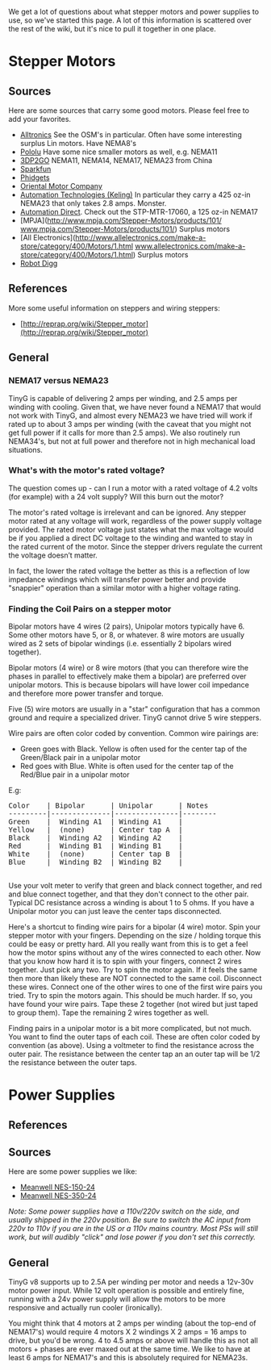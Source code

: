 We get a lot of questions about what stepper motors and power supplies to use, so we've started this page. A lot of this information is scattered over the rest of the wiki, but it's nice to pull it together in one place.

# Stepper Motors

## Sources

Here are some sources that carry some good motors. Please feel free to add your favorites.
* [Alltronics](http://www.alltronics.com/cgi-bin/category/55) See the OSM's in particular. Often have some interesting surplus Lin motors. Have NEMA8's
* [Pololu](http://www.pololu.com/category/87/stepper-motors) Have some nice smaller motors as well, e.g. NEMA11
* [3DP2GO](http://www.3dp2go.com/stepper-motor-c-68.html) NEMA11, NEMA14, NEMA17, NEMA23 from China
* [Sparkfun](https://www.sparkfun.com/categories/178)
* [Phidgets](http://www.phidgets.com/products.php?category=23)
* [Oriental Motor Company](http://www.omc-stepperonline.com/)
* [Automation Technologies (Keling)](http://www.automationtechnologiesinc.com/) In particular they carry a 425 oz-in NEMA23 that only takes 2.8 amps. Monster.
* [Automation Direct](http://www.automationdirect.com/adc/Shopping/Catalog/Motion_Control/Stepper_Systems). Check out the STP-MTR-17060, a 125 oz-in NEMA17
* [MPJA](http://www.mpja.com/Stepper-Motors/products/101/ www.mpja.com/Stepper-Motors/products/101/) Surplus motors
* [All Electronics](http://www.allelectronics.com/make-a-store/category/400/Motors/1.html www.allelectronics.com/make-a-store/category/400/Motors/1.html) Surplus motors
* [Robot Digg](http://robotdigg.com/category/13/More-than-3D-Printing)

## References

More some useful information on steppers and wiring steppers:
* [http://reprap.org/wiki/Stepper_motor](http://reprap.org/wiki/Stepper_motor)

## General

### NEMA17 versus NEMA23
TinyG is capable of delivering 2 amps per winding, and 2.5 amps per winding with cooling. Given that, we have never found a NEMA17 that would not work with TinyG, and almost every NEMA23 we have tried will work if rated up to about 3 amps per winding (with the caveat that you might not get full power if it calls for more than 2.5 amps). We also routinely run NEMA34's, but not at full power and therefore not in high mechanical load situations.

### What's with the motor's rated voltage?
The question comes up - can I run a motor with a rated voltage of 4.2 volts (for example) with a 24 volt supply? Will this burn out the motor?

The motor's rated voltage is irrelevant and can be ignored. Any stepper motor rated at any voltage will work, regardless of the power supply voltage provided. The rated motor voltage just states what the max voltage would be if you applied a direct DC voltage to the winding and wanted to stay in the rated current of the motor. Since the stepper drivers regulate the current the voltage doesn’t matter.

In fact, the lower the rated voltage the better as this is a reflection of low impedance windings which will transfer power better and provide "snappier" operation than a similar motor with a higher voltage rating.

### Finding the Coil Pairs on a stepper motor

Bipolar motors have 4 wires (2 pairs), Unipolar motors typically have 6. Some other motors have 5, or 8, or whatever. 8 wire motors are usually wired as 2 sets of bipolar windings (i.e. essentially 2 bipolars wired together).

Bipolar motors (4 wire) or 8 wire motors (that you can therefore wire the phases in parallel to effectively make them a bipolar) are preferred over unipolar motors. This is because bipolars will have lower coil impedance and therefore more power transfer and torque.

Five (5) wire motors are usually in a "star" configuration that has a common ground and require a specialized driver. TinyG cannot drive 5 wire steppers.

Wire pairs are often color coded by convention. Common wire pairings are:
* Green goes with Black. Yellow is often used for the center tap of the Green/Black pair in a unipolar motor
* Red goes with Blue. White is often used for the center tap of the Red/Blue pair in a unipolar motor

E.g:

<pre>
Color    | Bipolar      | Unipolar      | Notes
---------|--------------|---------------|--------
Green    |  Winding A1  | Winding A1    |
Yellow   |  (none)      | Center tap A  |
Black    |  Winding A2  | Winding A2    |
Red      |  Winding B1  | Winding B1    |
White    |  (none)      | Center tap B  |
Blue     |  Winding B2  | Winding B2    |

</pre>

Use your volt meter to verify that green and black connect together, and red and blue connect together, and that they don't connect to the other pair. Typical DC resistance across a winding is about 1 to 5 ohms. If you have a Unipolar motor you can just leave the center taps disconnected.

Here's a shortcut to finding wire pairs for a bipolar (4 wire) motor. Spin your stepper motor with your fingers. Depending on the size / holding torque this could be easy or pretty hard. All you really want from this is to get a feel how the motor spins without any of the wires connected to each other. Now that you know how hard it is to spin with your fingers, connect 2 wires together. Just pick any two. Try to spin the motor again. If it feels the same then more than likely these are NOT connected to the same coil. Disconnect these wires. Connect one of the other wires to one of the first wire pairs you tried. Try to spin the motors again. This should be much harder. If so, you have found your wire pairs. Tape these 2 together (not wired but just taped to group them). Tape the remaining 2 wires together as well.

Finding pairs in a unipolar motor is a bit more complicated, but not much. You want to find the outer taps of each coil. These are often color coded by convention (as above). Using a voltmeter to find the resistance across the outer pair. The resistance between the center tap an an outer tap will be 1/2 the resistance between the outer taps.

# Power Supplies

## References

## Sources

Here are some power supplies we like:
* [Meanwell NES-150-24](http://www.mouser.com/ProductDetail/Mean-Well/NES150-24/?qs=sGAEpiMZZMsPs3th5F8koDNPbuqd%252bfezne6r6bnnXjA%3d)
* [Meanwell NES-350-24](http://www.mouser.com/ProductDetail/Mean-Well/NES-350-24/?qs=%2fha2pyFaduhxfhzsenBkIkgMfhBr0hSVdTJWNZMLFL2wp6eI7VH7oQ%3d%3d)


_Note: Some power supplies have a 110v/220v switch on the side, and usually shipped in the 220v position. Be sure to switch the AC input from 220v to 110v if you are in the US or a 110v mains country. Most PSs will still work, but will audibly "click" and lose power if you don't set this correctly._

## General

TinyG v8 supports up to 2.5A per winding per motor and needs a 12v-30v motor power input. While 12 volt operation is possible and entirely fine, running with a 24v power supply will allow the motors to be more responsive and actually run cooler (ironically).

You might think that 4 motors at 2 amps per winding (about the top-end of NEMA17's) would require 4 motors X 2 windings X 2 amps = 16 amps to drive, but you'd be wrong. 4 to 4.5 amps or above will handle this as not all motors + phases are ever maxed out at the same time. We like to have at least 6 amps for NEMA17's and this is absolutely required for NEMA23s.
